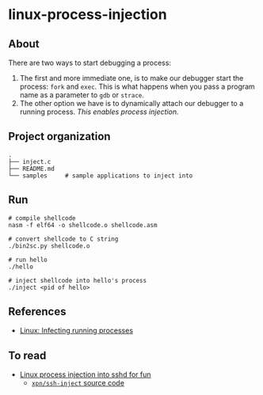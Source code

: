 # linux-process-injection

## About
There are two ways to start debugging a process:

1. The first and more immediate one, is to make our debugger start the process: `fork` and `exec`. This is what happens when you pass a program name as a parameter to `gdb` or `strace`.
2. The other option we have is to dynamically attach our debugger to a running process. _This enables process injection._

## Project organization

```console
.
├── inject.c
├── README.md
└── samples     # sample applications to inject into
```

## Run

```console
# compile shellcode
nasm -f elf64 -o shellcode.o shellcode.asm

# convert shellcode to C string
./bin2sc.py shellcode.o

# run hello
./hello

# inject shellcode into hello's process
./inject <pid of hello>
```

## References
- [Linux: Infecting running processes](https://0x00sec.org/t/linux-infecting-running-processes/1097)

## To read
- [Linux process injection into sshd for fun](https://blog.xpnsec.com/linux-process-injection-aka-injecting-into-sshd-for-fun/)
  - [`xpn/ssh-inject` source code](https://github.com/xpn/ssh-inject)

